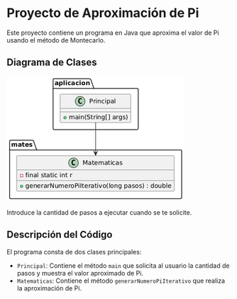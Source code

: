 # Proyecto de Aproximación de Pi

Este proyecto contiene un programa en Java que aproxima el valor de Pi usando el método de Montecarlo.

## Diagrama de Clases

![Diagrama de Clases](https://github.com/Matthew-PV/Practica-1-Programacion-2-MPM.Aproximacion-Iterativa/blob/main/Diagrama%20UML.png)

Introduce la cantidad de pasos a ejecutar cuando se te solicite.

## Descripción del Código

El programa consta de dos clases principales:
- `Principal`: Contiene el método `main` que solicita al usuario la cantidad de pasos y muestra el valor aproximado de Pi.
- `Matematicas`: Contiene el método `generarNumeroPiIterativo` que realiza la aproximación de Pi.
